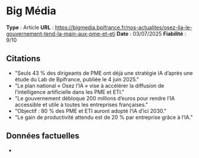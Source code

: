 # Big Média

**Type** : Article
**URL** : https://bigmedia.bpifrance.fr/nos-actualites/osez-lia-le-gouvernement-tend-la-main-aux-pme-et-eti
**Date** : 03/07/2025
**Fiabilité** : 9/10

## Citations

* "Seuls 43 % des dirigeants de PME ont déjà une stratégie IA d’après une étude du Lab de Bpifrance, publiée le 4 juin 2025."
* "Le plan national « Osez l’IA » vise à accélérer la diffusion de l’intelligence artificielle dans les PME et ETI."
* "Le gouvernement débloque 200 millions d’euros pour rendre l’IA accessible et utile à toutes les entreprises françaises."
* "Objectif : 80 % des PME et ETI auront adopté l’IA d’ici 2030."
* "Le gain de productivité attendu est de 20 % par entreprise grâce à l’IA."

## Données factuelles

- 
